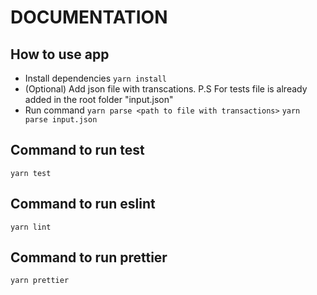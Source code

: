 # DOCUMENTATION

## How to use app

- Install dependencies `yarn install`
- (Optional) Add json file with transcations. P.S For tests file is already added in the root folder "input.json"
- Run command `yarn parse <path to file with transactions>` `yarn parse input.json`

## Command to run test

`yarn test`

## Command to run eslint

`yarn lint`

## Command to run prettier

`yarn prettier`
